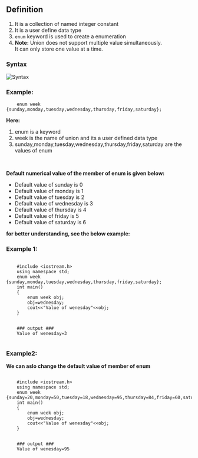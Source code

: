 ## Definition

1. It is a collection of named integer constant
2. It is a user define data type
3. `enum` keyword is used to create a enumeration
4. **Note:** Union does not support multiple value simultaneously. <br> It can only store one value at a time.


### Syntax

![Syntax](../imgs/C++/img41.jpg)

### Example:

```
    enum week {sunday,monday,tuesday,wednesday,thursday,friday,saturday};
```

**Here:**
1. enum is a keyword
2. week is the name of union and its a user defined data type
3. sunday,monday,tuesday,wednesday,thursday,friday,saturday are the values of enum

<br>

**Default numerical value of the member of enum is given below:**

- Default value of sunday is 0
- Default value of monday is 1
- Default value of tuesday is 2
- Default value of wednesday is 3
- Default value of thursday is 4
- Default value of friday is 5
- Default value of saturday is 6


**for better understanding, see the below example:**

### **Example 1:**



```

    #include <iostream.h>
    using namespace std;
    enum week {sunday,monday,tuesday,wednesday,thursday,friday,saturday};
    int main()
    {
        enum week obj;
        obj=wednesday;
        cout<<"Value of wenesday"<<obj;
    }
    

    ### output ###
    Value of wenesday=3
    

```



### Example2:

**We can aslo change the default value of member of enum**



```

    #include <iostream.h>
    using namespace std;
    enum week {sunday=20,monday=50,tuesday=18,wednesday=95,thursday=84,friday=60,saturday=55};
    int main()
    {
        enum week obj;
        obj=wednesday;
        cout<<"Value of wenesday"<<obj;
    }
    

    ### output ###
    Value of wenesday=95
    

```
<!-- <a href="##">Click for Practical Program</a> -->